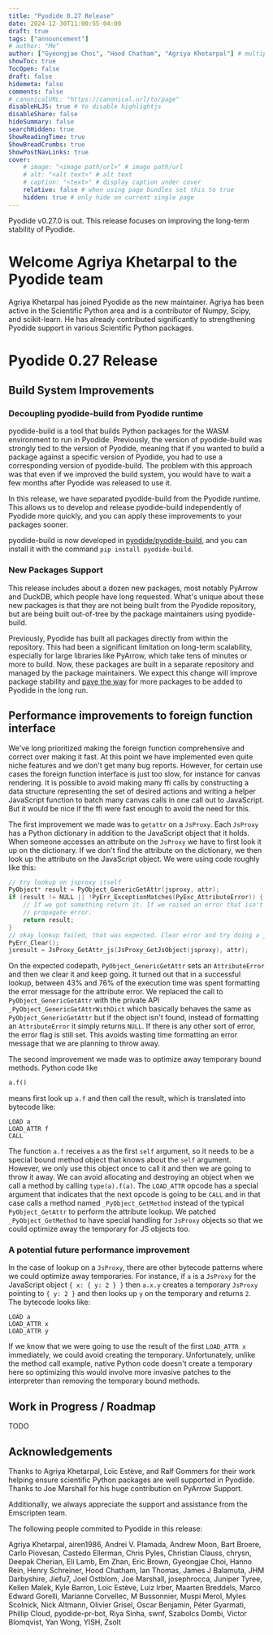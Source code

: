 ```yaml
---
title: "Pyodide 0.27 Release"
date: 2024-12-30T11:00:55-04:00
draft: true
tags: ["announcement"]
# author: "Me"
author: ["Gyeongjae Choi", "Hood Chatham", "Agriya Khetarpal"] # multiple authors
showToc: true
TocOpen: false
draft: false
hidemeta: false
comments: false
# canonicalURL: "https://canonical.url/to/page"
disableHLJS: true # to disable highlightjs
disableShare: false
hideSummary: false
searchHidden: true
ShowReadingTime: true
ShowBreadCrumbs: true
ShowPostNavLinks: true
cover:
    # image: "<image path/url>" # image path/url
    # alt: "<alt text>" # alt text
    # caption: "<text>" # display caption under cover
    relative: false # when using page bundles set this to true
    hidden: true # only hide on current single page
---
```


Pyodide v0.27.0 is out. This release focuses on improving the long-term stability of Pyodide.

# Welcome Agriya Khetarpal to the Pyodide team

Agriya Khetarpal has joined Pyodide as the new maintainer.
Agriya has been active in the Scientific Python area and is a contributor of Numpy, Scipy, and scikit-learn.
He has already contributed significantly to strengthening Pyodide support in various Scientific Python packages.

# Pyodide 0.27 Release

## Build System Improvements

### Decoupling pyodide-build from Pyodide runtime

pyodide-build is a tool that builds Python packages for the WASM environment to run in Pyodide.
Previously, the version of pyodide-build was strongly tied to the version of Pyodide,
meaning that if you wanted to build a package against a specific version of Pyodide, you had to use a corresponding version of pyodide-build.
The problem with this approach was that even if we improved the build system, you would have to wait a few months after Pyodide was released to use it.

In this release, we have separated pyodide-build from the Pyodide runtime.
This allows us to develop and release pyodide-build independently of Pyodide more quickly,
and you can apply these improvements to your packages sooner.

pyodide-build is now developed in [pyodide/pyodide-build](https://github.com/pyodide/pyodide-build),
and you can install it with the command `pip install pyodide-build`.

### New Packages Support

This release includes about a dozen new packages, most notably PyArrow and DuckDB, which people have long requested.
What's unique about these new packages is that they are not being built from the Pyodide repository,
but are being built out-of-tree by the package maintainers using pyodide-build.

Previously, Pyodide has built all packages directly from within the repository.
This had been a significant limitation on long-term scalability,
especially for large libraries like PyArrow, which take tens of minutes or more to build.
Now, these packages are built in a separate repository and managed by the package maintainers.
We expect this change will improve package stability and [pave the way](https://github.com/pyodide/pyodide/issues/4918) for more packages to be added to Pyodide in the long run.

## Performance improvements to foreign function interface

We've long prioritized making the foreign function comprehensive and correct
over making it fast. At this point we have implemented even quite niche features
and we don't get many bug reports. However, for certain use cases the foreign
function interface is just too slow, for instance for canvas rendering. It is
possible to avoid making many ffi calls by constructing a data structure
representing the set of desired actions and writing a helper JavaScript function
to batch many canvas calls in one call out to JavaScript. But it would be nice
if the ffi were fast enough to avoid the need for this.

The first improvement we made was to `getattr` on a `JsProxy`. Each `JsProxy`
has a Python dictionary in addition to the JavaScript object that it holds. When
someone accesses an attribute on the `JsProxy` we have to first look it up on
the dictionary. If we don't find the attribute on the dictionary, we then look
up the attribute on the JavaScript object. We were using code roughly like this:
```C
// try lookup on jsproxy itself
PyObject* result = PyObject_GenericGetAttr(jsproxy, attr);
if (result != NULL || !PyErr_ExceptionMatches(PyExc_AttributeError)) {
    // If we got something return it. If we raised an error that isn't an attribute error,
    // propagate error.
    return result;
}
// okay lookup failed, that was expected. Clear error and try doing a js lookup.
PyErr_Clear();
jsresult = JsProxy_GetAttr_js(JsProxy_GetJsObject(jsproxy), attr);
```
On the expected codepath, `PyObject_GenericGetAttr` sets an `AttributeError` and
then we clear it and keep going. It turned out that in a successful lookup,
between 43% and 76% of the execution time was spent formatting the error message
for the attribute error. We replaced the call to `PyObject_GenericGetAttr` with
the private API `_PyObject_GenericGetAttrWithDict` which basically behaves the
same as `PyObject_GenericGetAttr` but if the object isn't found, instead of
formatting an `AttributeError` it simply returns `NULL`. If there is any other
sort of error, the error flag is still set. This avoids wasting time formatting
an error message that we are planning to throw away.

The second improvement we made was to optimize away temporary bound methods.
Python code like
```py
a.f()
```
means first look up `a.f` and then call the result, which is translated into
bytecode like:
```
LOAD a
LOAD_ATTR f
CALL
```
The function `a.f` receives `a` as the first `self` argument, so it needs to be
a special bound method object that knows about the `self` argument. However, we
only use this object once to call it and then we are going to throw it away. We
can avoid allocating and destroying an object when we call a method by calling
`type(a).f(a)`. The `LOAD_ATTR` opcode has a special argument that indicates
that the next opcode is going to be `CALL` and in that case calls a method named
`_PyObject_GetMethod` instead of the typical `PyObject_GetAttr` to perform the
attribute lookup. We patched `_PyObject_GetMethod` to have special handling for
`JsProxy` objects so that we could optimize away the temporary for JS objects too.

### A potential future performance improvement

In the case of lookup on a `JsProxy`, there are other bytecode patterns where we
could optimize away temporaries. For instance, if `a` is a `JsProxy` for the
JavaScript object `{ x: { y: 2 } }` then `a.x.y` creates a temporary `JsProxy`
pointing to `{ y: 2 }` and then looks up `y` on the temporary and returns `2`.
The bytecode looks like:
```
LOAD a
LOAD_ATTR x
LOAD_ATTR y
```
If we know that we were going to use the result of the first `LOAD_ATTR x`
immediately, we could avoid creating the temporary. Unfortunately, unlike the
method call example, native Python code doesn't create a temporary here so
optimizing this would involve more invasive patches to the interpreter than
removing the temporary bound methods.

## Work in Progress / Roadmap

TODO

## Acknowledgements

Thanks to Agriya Khetarpal, Loïc Estève, and Ralf Gommers for their work helping ensure scientific Python packages are well supported in Pyodide.
Thanks to Joe Marshall for his huge contribution on PyArrow Support.

Additionally, we always appreciate the support and assistance from the Emscripten team.

The following people commited to Pyodide in this release:

Agriya Khetarpal, airen1986, Andrei V. Plamada, Andrew Moon, Bart Broere, Carlo 
Piovesan, Castedo Ellerman, Chris Pyles, Christian Clauss, chrysn, Deepak 
Cherian, Eli Lamb, Em Zhan, Eric Brown, Gyeongjae Choi, Hanno Rein, Henry 
Schreiner, Hood Chatham, Ian Thomas, James J Balamuta, JHM Darbyshire, Jiefu7, 
Joel Ostblom, Joe Marshall, josephrocca, Juniper Tyree, Kellen Malek, Kyle 
Barron, Loïc Estève, Luiz Irber, Maarten Breddels, Marco Edward Gorelli, 
Marianne Corvellec, M Bussonnier, Muspi Merol, Myles Scolnick, Nick Altmann, 
Olivier Grisel, Oscar Benjamin, Péter Gyarmati, Phillip Cloud, pyodide-pr-bot, 
Riya Sinha, swnf, Szabolcs Dombi, Victor Blomqvist, Yan Wong, YISH, Zsolt

